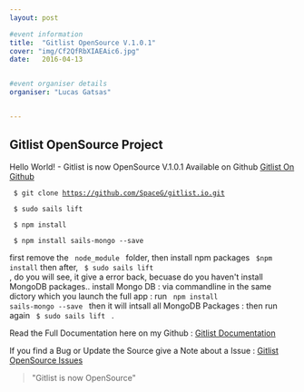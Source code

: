 ```yaml
---
layout: post

#event information
title:  "Gitlist OpenSource V.1.0.1"
cover: "img/Cf2QfRbXIAEAic6.jpg"
date:   2016-04-13


#event organiser details
organiser: "Lucas Gatsas"


---
```

<h2 class="section-heading"> Gitlist OpenSource Project </h2>




Hello World! - Gitlist is now OpenSource V.1.0.1 Available on Github 
<a href="http://www.github.com/spaceG/gitlist.io"> Gitlist On Github </a>

<code> $ git clone https://github.com/SpaceG/gitlist.io.git </code>

<code> $ sudo sails lift </code>

<code> $ npm install </code> 

<code> $ npm install sails-mongo --save  </code> 



first remove the <code> node_module </code>  folder, then install npm packages <code> $npm install</code>  then after, <code> $ sudo sails lift </code> , do you will see, it give a error back, becuase do you haven't install MongoDB packages.. install Mongo DB : via commandline in the same dictory which you launch the full app : run <code> npm install sails-mongo --save  </code> then it will intsall all MongoDB Packages : then run again <code> $ sudo sails lift </code>  .




Read the Full Documentation here on my Github : <a href="https://github.com/SpaceG/gitlist.io/blob/master/README.md"> Gitlist Documentation </a>


If you find a Bug or Update the Source give a Note about a Issue :
 <a href="https://github.com/SpaceG/gitlist.io/issues
"> Gitlist OpenSource Issues </a> 


<blockquote>
"Gitlist is now OpenSource"
</blockquote>
